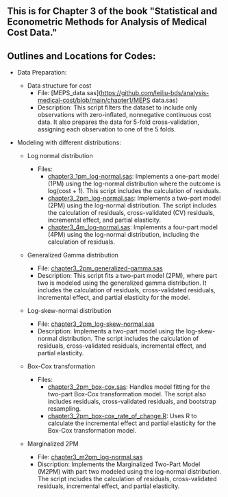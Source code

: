 ## This is for Chapter 3 of the book "Statistical and Econometric Methods for Analysis of Medical Cost Data."

## Outlines and Locations for Codes:
- Data Preparation:
  - Data structure for cost
    - File: [MEPS_data.sas](https://github.com/leiliu-bds/analysis-medical-cost/blob/main/chapter1/MEPS data.sas)
    - Description: This script filters the dataset to include only observations with zero-inflated, nonnegative continuous cost data. It also prepares the data for 5-fold cross-validation, assigning each observation to one of the 5 folds.  

- Modeling with different distributions:
  - Log normal distribution
    - Files: 
      - [chapter3_1pm_log-normal.sas](https://github.com/leiliu-bds/analysis-medical-cost/blob/main/chapter3/chapter3_1pm_log-normal.sas):  Implements a one-part model (1PM) using the log-normal distribution where the outcome is log(cost + 1). This script includes the calculation of residuals.
      - [chapter3_2pm_log-normal.sas](https://github.com/leiliu-bds/analysis-medical-cost/blob/main/chapter3/chapter3_2pm_log-normal.sas): Implements a two-part model (2PM) using the log-normal distribution. The script includes the calculation of residuals, cross-validated (CV) residuals, incremental effect, and partial elasticity.
      - [chapter3_4m_log-normal.sas](https://github.com/leiliu-bds/analysis-medical-cost/blob/main/chapter3/chapter3_4pm_log-normal.sas): Implements a four-part model (4PM) using the log-normal distribution, including the calculation of residuals.

  - Generalized Gamma distribution 
    - File: [chapter3_2pm_generalized-gamma.sas](https://github.com/leiliu-bds/analysis-medical-cost/blob/main/chapter3/chapter3_2pm_generalized-gamma.sas)
    - Description: This script fits a two-part model (2PM), where part two is modeled using the generalized gamma distribution. It includes the calculation of residuals, cross-validated residuals, incremental effect, and partial elasticity for the model.

  - Log-skew-normal distribution 
    - File: [chapter3_2pm_log-skew-normal.sas](https://github.com/leiliu-bds/analysis-medical-cost/blob/main/chapter3/chapter3_2pm_log-skew-normal.sas)
    - Description: Implements a two-part model using the log-skew-normal distribution. The script includes the calculation of residuals, cross-validated residuals, incremental effect, and partial elasticity.

  - Box-Cox transformation
    - Files: 
      - [chapter3_2pm_box-cox.sas](https://github.com/leiliu-bds/analysis-medical-cost/blob/main/chapter3/chapter3_2pm_box-cox.sas): Handles model fitting for the two-part Box-Cox transformation model. The script also includes residuals, cross-validated residuals, and bootstrap resampling.
      - [chapter3_2pm_box-cox_rate_of_change.R](https://github.com/leiliu-bds/analysis-medical-cost/blob/main/chapter3/chapter3_2pm_box-cox_rate_of_change.R): Uses R to calculate the incremental effect and partial elasticity for the Box-Cox transformation model.

  - Marginalized 2PM
    - File: [chapter3_m2pm_log-normal.sas](https://github.com/leiliu-bds/analysis-medical-cost/blob/main/chapter3/chapter3_m2pm_log-normal.sas) 
    - Discription: Implements the Marginalized Two-Part Model (M2PM) with part two modeled using the log-normal distribution. The script includes the calculation of residuals, cross-validated residuals, incremental effect, and partial elasticity.

